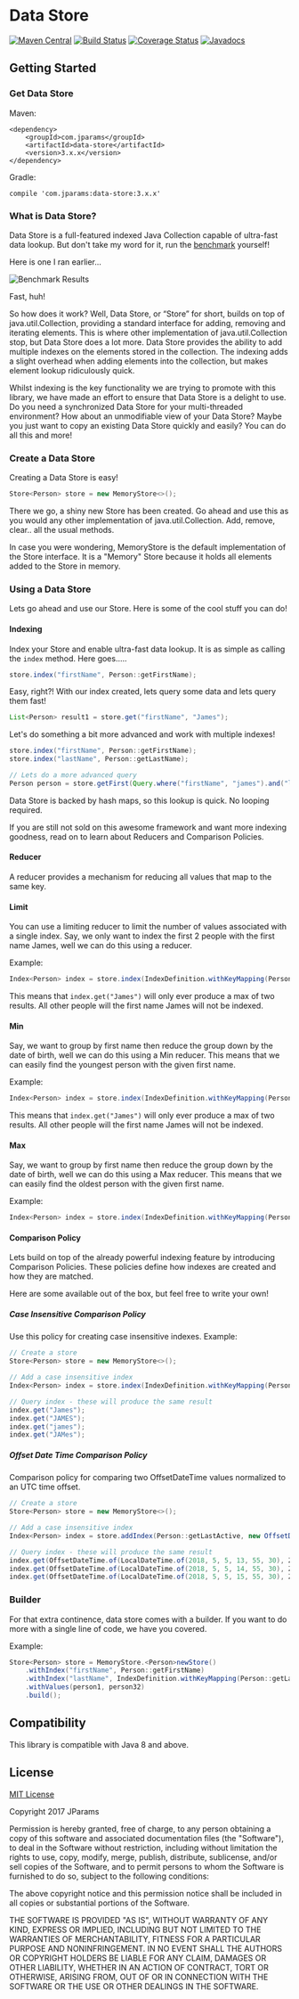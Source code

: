 # Data Store

[![Maven Central](https://maven-badges.herokuapp.com/maven-central/com.jparams/data-store/badge.svg)](https://maven-badges.herokuapp.com/maven-central/com.jparams/data-store)
 [![Build Status](https://travis-ci.org/jparams/data-store.svg?branch=master)](https://travis-ci.org/jparams/data-store) [![Coverage Status](https://coveralls.io/repos/github/jparams/data-store/badge.svg)](https://coveralls.io/github/jparams/data-store) [![Javadocs](http://www.javadoc.io/badge/com.jparams/data-store.svg)](http://www.javadoc.io/doc/com.jparams/data-store)

## Getting Started

### Get Data Store

Maven:
```
<dependency>
    <groupId>com.jparams</groupId>
    <artifactId>data-store</artifactId>
    <version>3.x.x</version>
</dependency>
```

Gradle:
```
compile 'com.jparams:data-store:3.x.x'
```

### What is Data Store?
Data Store is a full-featured indexed Java Collection capable of ultra-fast data lookup. But don't take my word for it, run the [benchmark](src/test/java/com/jparams/store/memory/MemoryStoreBenchmarkTest.java) yourself!

Here is one I ran earlier...

![Benchmark Results](benchmark-results.png)

Fast, huh!

So how does it work? Well, Data Store, or “Store” for short, builds on top of java.util.Collection, providing a standard interface for adding, removing and iterating elements. This is where other implementation of java.util.Collection stop, but Data Store does a lot more. Data Store provides the ability to add multiple indexes on the elements stored in the collection. The indexing adds a slight overhead when adding elements into the collection, but makes element lookup ridiculously quick.

Whilst indexing is the key functionality we are trying to promote with this library, we have made an effort to ensure that Data Store is a delight to use. Do you need a synchronized Data Store for your multi-threaded environment? How about an unmodifiable view of your Data Store? Maybe you just want to copy an existing Data Store quickly and easily? You can do all this and more!

### Create a Data Store
Creating a Data Store is easy!

```java
Store<Person> store = new MemoryStore<>();
```

There we go, a shiny new Store has been created. Go ahead and use this as you would any other implementation of java.util.Collection. Add, remove, clear.. all the usual methods.

In case you were wondering, MemoryStore is the default implementation of the Store interface. It is a "Memory" Store because it holds all elements added to the Store in memory.

### Using a Data Store
Lets go ahead and use our Store. Here is some of the cool stuff you can do!

#### Indexing
Index your Store and enable ultra-fast data lookup. It is as simple as calling the `index` method. Here goes.....

```java
store.index("firstName", Person::getFirstName);
```

Easy, right?! With our index created, lets query some data and lets query them fast!

```java
List<Person> result1 = store.get("firstName", "James");
```

Let's do something a bit more advanced and work with multiple indexes!

```java
store.index("firstName", Person::getFirstName);
store.index("lastName", Person::getLastName);

// Lets do a more advanced query
Person person = store.getFirst(Query.where("firstName", "james").and("lastName", "smith"));
```

Data Store is backed by hash maps, so this lookup is quick. No looping required.

If you are still not sold on this awesome framework and want more indexing goodness, read on to learn about Reducers and Comparison Policies.

#### Reducer
A reducer provides a mechanism for reducing all values that map to the same key. 

#### Limit
You can use a limiting reducer to limit the number of values associated with a single index. Say, we only want to index the first 2 people with the first name James, well we can do this using a reducer.

Example:
```java
Index<Person> index = store.index(IndexDefinition.withKeyMapping(Person::getFirstName).withReducer(new MinReducer(2, Retain.OLDEST)));
```

This means that `index.get("James")` will only ever produce a max of two results. All other people will the first name James will not be indexed.

#### Min
Say, we want to group by first name then reduce the group down by the date of birth, well we can do this using a Min reducer. This means that we can easily find the youngest person with the given first name.

Example:
```java
Index<Person> index = store.index(IndexDefinition.withKeyMapping(Person::getFirstName).withReducer(new MinReducer(Person::getDateOfBirth, false)));
```

This means that `index.get("James")` will only ever produce a max of two results. All other people will the first name James will not be indexed.

#### Max
Say, we want to group by first name then reduce the group down by the date of birth, well we can do this using a Max reducer. This means that we can easily find the oldest person with the given first name.

Example:
```java
Index<Person> index = store.index(IndexDefinition.withKeyMapping(Person::getFirstName).withReducer(new MaxReducer(Person::getDateOfBirth, false)));
```

#### Comparison Policy
Lets build on top of the already powerful indexing feature by introducing Comparison Policies. These policies define how indexes are created and how they are matched.

Here are some available out of the box, but feel free to write your own!

##### Case Insensitive Comparison Policy
Use this policy for creating case insensitive indexes. Example:

```java
// Create a store
Store<Person> store = new MemoryStore<>();

// Add a case insensitive index
Index<Person> index = store.index(IndexDefinition.withKeyMapping(Person::getLastName).withComparisonPolicy(new CaseInsensitiveComparisonPolicy()));

// Query index - these will produce the same result
index.get("James");
index.get("JAMES");
index.get("james");
index.get("JAMes");
```

##### Offset Date Time Comparison Policy
Comparison policy for comparing two OffsetDateTime values normalized to an UTC time offset.

```java
// Create a store
Store<Person> store = new MemoryStore<>();

// Add a case insensitive index
Index<Person> index = store.addIndex(Person::getLastActive, new OffsetDateTimeComparisonPolicy());

// Query index - these will produce the same result
index.get(OffsetDateTime.of(LocalDateTime.of(2018, 5, 5, 13, 55, 30), ZoneOffset.ofHours(2)));
index.get(OffsetDateTime.of(LocalDateTime.of(2018, 5, 5, 14, 55, 30), ZoneOffset.ofHours(3)));
index.get(OffsetDateTime.of(LocalDateTime.of(2018, 5, 5, 15, 55, 30), ZoneOffset.ofHours(4)));
```

### Builder
For that extra continence, data store comes with a builder. If you want to do more with a single line of code, we have you covered.

Example:

```java
Store<Person> store = MemoryStore.<Person>newStore()
    .withIndex("firstName", Person::getFirstName)
    .withIndex("lastName", IndexDefinition.withKeyMapping(Person::getLastName).withComparisonPolicy(new CaseInsensitiveComparisonPolicy()))
    .withValues(person1, person32)
    .build();
```

## Compatibility
This library is compatible with Java 8 and above.

## License
[MIT License](http://www.opensource.org/licenses/mit-license.php)

Copyright 2017 JParams

Permission is hereby granted, free of charge, to any person obtaining a copy of this software and associated documentation files (the "Software"), to deal in the Software without restriction, including without limitation the rights to use, copy, modify, merge, publish, distribute, sublicense, and/or sell copies of the Software, and to permit persons to whom the Software is furnished to do so, subject to the following conditions:

The above copyright notice and this permission notice shall be included in all copies or substantial portions of the Software.

THE SOFTWARE IS PROVIDED "AS IS", WITHOUT WARRANTY OF ANY KIND, EXPRESS OR IMPLIED, INCLUDING BUT NOT LIMITED TO THE WARRANTIES OF MERCHANTABILITY, FITNESS FOR A PARTICULAR PURPOSE AND NONINFRINGEMENT. IN NO EVENT SHALL THE AUTHORS OR COPYRIGHT HOLDERS BE LIABLE FOR ANY CLAIM, DAMAGES OR OTHER LIABILITY, WHETHER IN AN ACTION OF CONTRACT, TORT OR OTHERWISE, ARISING FROM, OUT OF OR IN CONNECTION WITH THE SOFTWARE OR THE USE OR OTHER DEALINGS IN THE SOFTWARE.
